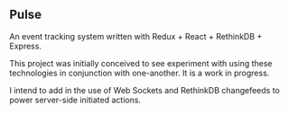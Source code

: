 ## Pulse 

An event tracking system written with Redux + React + RethinkDB + Express.

This project was initially conceived to see experiment with using these technologies in conjunction with one-another. It is a work in progress.

I intend to add in the use of Web Sockets and RethinkDB changefeeds to power server-side initiated actions.

